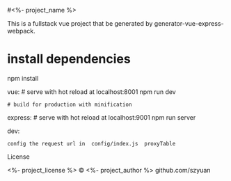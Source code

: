 #<%- project_name %>

This is a fullstack vue project that be generated by generator-vue-express-webpack.


# install dependencies
npm install

vue: 
    # serve with hot reload at localhost:8001
    npm run dev

    # build for production with minification

express: 
    # serve with hot reload at localhost:9001
    npm run server


dev:
    
    config the request url in  config/index.js  proxyTable 

License

<%- project_license %> © <%- project_author %> github.com/szyuan